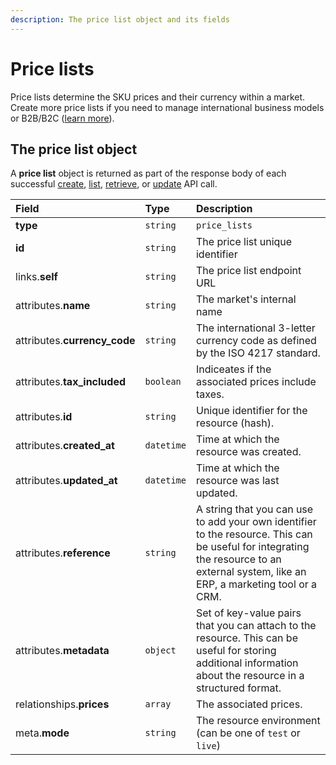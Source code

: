```yaml
---
description: The price list object and its fields
---
```


# Price lists

Price lists determine the SKU prices and their currency within a market. Create more price lists if you need to manage international business models or B2B/B2C \([learn more](https://commercelayer.io/glossary/price_list/)\).

## The price list object

A **price list** object is returned as part of the response body of each successful [create](https://docs.commercelayer.io/resources/price_lists/create_price_list), [list](https://docs.commercelayer.io/resources/price_lists/list_price_lists), [retrieve](https://docs.commercelayer.io/resources/price_lists/retrieve_price_list), or [update](https://docs.commercelayer.io/resources/price_lists/update_price_list) API call.

| Field | Type | Description |
| :--- | :--- | :--- |
| **type** | `string` | `price_lists` |
| **id** | `string` | The price list unique identifier |
| links.**self** | `string` | The price list endpoint URL |
| attributes.**name** | `string` | The market's internal name |
| attributes.**currency\_code** | `string` | The international 3-letter currency code as defined by the ISO 4217 standard. |
| attributes.**tax\_included** | `boolean` | Indiceates if the associated prices include taxes. |
| attributes.**id** | `string` | Unique identifier for the resource \(hash\). |
| attributes.**created\_at** | `datetime` | Time at which the resource was created. |
| attributes.**updated\_at** | `datetime` | Time at which the resource was last updated. |
| attributes.**reference** | `string` | A string that you can use to add your own identifier to the resource. This can be useful for integrating the resource to an external system, like an ERP, a marketing tool or a CRM. |
| attributes.**metadata** | `object` | Set of key-value pairs that you can attach to the resource. This can be useful for storing additional information about the resource in a structured format. |
| relationships.**prices** | `array` | The associated prices. |
| meta.**mode** | `string` | The resource environment \(can be one of `test` or `live`\) |

